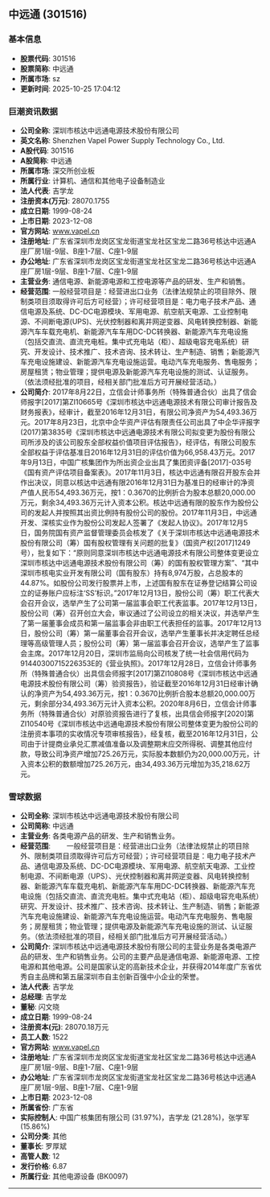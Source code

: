 ## 中远通 (301516)

### 基本信息

- **股票代码**: 301516
- **股票简称**: 中远通
- **所属市场**: sz
- **更新时间**: 2025-10-25 17:04:12

### 巨潮资讯数据

- **公司全称**: 深圳市核达中远通电源技术股份有限公司
- **英文名称**: Shenzhen Vapel Power Supply Technology Co., Ltd.
- **A股代码**: 301516
- **A股简称**: 中远通
- **所属市场**: 深交所创业板
- **所属行业**: 计算机、通信和其他电子设备制造业
- **法人代表**: 吉学龙
- **注册资本(万元)**: 28070.1755
- **成立日期**: 1999-08-24
- **上市日期**: 2023-12-08
- **官方网站**: www.vapel.cn
- **注册地址**: 广东省深圳市龙岗区宝龙街道宝龙社区宝龙二路36号核达中远通A座厂房1层-9层、B座1-7层、C座1-9层
- **办公地址**: 广东省深圳市龙岗区宝龙街道宝龙社区宝龙二路36号核达中远通A座厂房1层-9层、B座1-7层、C座1-9层
- **主营业务**: 通信电源、新能源电源和工控电源等产品的研发、生产和销售。
- **经营范围**: 一般经营项目是：经营进出口业务（法律法规禁止的项目除外、限制类项目须取得许可后方可经营）；许可经营项目是：电力电子技术产品、通信电源及系统、DC-DC电源模块、军用电源、航空航天电源、工业控制电源、不间断电源(UPS)、光伏控制器和离并网逆变器、风电转换控制器、新能源汽车车载充电机、新能源汽车车用DC-DC转换器、新能源汽车充电设施（包括交直流、直流充电桩。集中式充电站（柜）、超级电容充电系统）研究、开发设计、技术推广、技术咨询、技术转让、生产制造、销售；新能源汽车充电设施建设、新能源汽车充电设施运营。电动汽车充电服务、售电服务；房屋租赁；物业管理；提供电源及新能源汽车充电设施的测试、认证服务。（依法须经批准的项目，经相关部门批准后方可开展经营活动。）
- **公司简介**: 2017年8月22日，立信会计师事务所（特殊普通合伙）出具了信会师报字[2017]第ZI10665号《深圳市核达中远通电源技术有限公司审计报告及财务报表》，经审计，截至2016年12月31日，有限公司净资产为54,493.36万元。2017年8月23日，北京中企华资产评估有限责任公司出具了中企华评报字(2017)第3835号《深圳市核达中远通电源技术有限公司拟变更为股份有限公司所涉及的该公司股东全部权益价值项目评估报告》，经评估，有限公司股东全部权益于评估基准日2016年12月31日的评估价值为66,958.43万元。2017年9月13日，中国广核集团作为所出资企业出具了集团资评备[2017]-035号《国有资产评估项目备案表》。2017年11月3日，核达中远通有限召开股东会并作出决议，同意以核达中远通有限2016年12月31日为基准日的经审计的净资产值人民币54,493.36万元，按1：0.3670的比例折合为股本总额20,000.00万元，剩余34,493.36万元计入资本公积。核达中远通有限的股东作为股份公司的发起人并按照其出资比例持有股份公司的股份。2017年11月3日，中远通开发、深核实业作为股份公司发起人签署了《发起人协议》。2017年12月5日，国务院国有资产监督管理委员会核发了《关于深圳市核达中远通电源技术股份有限公司（筹）国有股权管理有关问题的批复》（国资产权[2017]1249号），批复如下：“原则同意深圳市核达中远通电源技术有限公司整体变更设立深圳市核达中远通电源技术股份有限公司（筹）的国有股权管理方案”、“其中深圳市核电实业开发有限公司（国有股东）持有8,974万股，占总股本的44.87%。如股份公司发行股票并上市，上述国有股东在证券登记结算公司设立的证券账户应标注‘SS’标识。”2017年12月13日，股份公司（筹）职工代表大会召开会议，选举产生了公司第一届监事会职工代表监事。2017年12月13日，股份公司（筹）召开创立大会，审议通过了公司设立的相关决议，并选举产生了第一届董事会成员和第一届监事会非由职工代表担任的监事。2017年12月13日，股份公司（筹）第一届董事会召开会议，选举产生董事长并决定聘任总经理等高级管理人员；股份公司（筹）第一届监事会召开会议，选举产生了监事会主席。2017年12月20日，深圳市监局向公司核发了统一社会信用代码为91440300715226353E的《营业执照》。2017年12月28日，立信会计师事务所（特殊普通合伙）出具信会师报字[2017]第ZI10808号《深圳市核达中远通电源技术股份有限公司（筹）验资报告》，验证截至2016年12月31日经审计确认的净资产为54,493.36万元，按1：0.3670比例折合股本总额20,000.00万元，剩余部分34,493.36万元计入资本公积。2020年8月6日，立信会计师事务所（特殊普通合伙）对原验资报告进行了复核，出具信会师报字[2020]第ZI10540号《深圳市核达中远通电源技术股份有限公司整体变更为股份公司的注册资本事项的实收情况专项审核报告》，经复核，截至2016年12月31日，公司由于计提商业承兑汇票减值准备以及调整期末应交所得税、调整其他应付款，导致公司净资产增加725.26万元，实际股本数额仍为20,000.00万元，计入资本公积的数额增加725.26万元，由34,493.36万元增加为35,218.62万元。

### 雪球数据

- **公司全称**: 深圳市核达中远通电源技术股份有限公司
- **公司简称**: 中远通
- **主营业务**: 各类电源产品的研发、生产和销售业务。
- **经营范围**: 　　一般经营项目是：经营进出口业务（法律法规禁止的项目除外、限制类项目须取得许可后方可经营）；许可经营项目是：电力电子技术产品、通信电源及系统、DC-DC电源模块、军用电源、航空航天电源、工业控制电源、不间断电源（UPS）、光伏控制器和离并网逆变器、风电转换控制器、新能源汽车车载充电机、新能源汽车车用DC-DC转换器、新能源汽车充电设施（包括交直流、直流充电桩。集中式充电站（柜）、超级电容充电系统）研究、开发设计、技术推广、技术咨询、技术转让、生产制造、销售；新能源汽车充电设施建设、新能源汽车充电设施运营。电动汽车充电服务、售电服务；房屋租赁；物业管理；提供电源及新能源汽车充电设施的测试、认证服务。（依法须经批准的项目，经相关部门批准后方可开展经营活动。）
- **公司简介**: 深圳市核达中远通电源技术股份有限公司的主营业务是各类电源产品的研发、生产和销售业务。公司的主要产品是通信电源、新能源电源、工控电源和其他电源。公司是国家认定的高新技术企业，并获得2014年度广东省优秀自主品牌和第五届深圳市自主创新百强中小企业的荣誉。
- **法人代表**: 吉学龙
- **总经理**: 吉学龙
- **董秘**: 闪文晓
- **成立日期**: 1999-08-24
- **注册资本(元)**: 28070.18万元
- **员工人数**: 1522
- **官方网站**: www.vapel.cn
- **注册地址**: 广东省深圳市龙岗区宝龙街道宝龙社区宝龙二路36号核达中远通A座厂房1层-9层、B座1-7层、C座1-9层
- **办公地址**: 广东省深圳市龙岗区宝龙街道宝龙社区宝龙二路36号核达中远通A座厂房1层-9层、B座1-7层、C座1-9层
- **上市日期**: 2023-12-08
- **所属省份**: 广东省
- **实际控制人**: 中国广核集团有限公司 (31.97%)，吉学龙 (21.28%)，张学军 (15.86%)
- **公司分类**: 其他
- **董事长**: 罗厚斌
- **高管人数**: 12
- **发行价格**: 6.87
- **所属行业**: 其他电源设备 (BK0097)

---